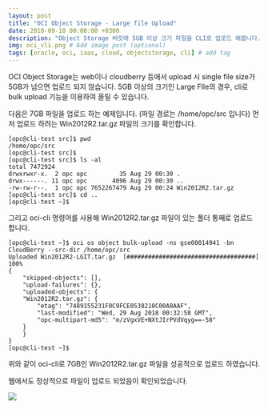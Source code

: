 ```yaml
---
layout: post
title: "OCI Object Storage - Large file Upload"
date: 2018-09-10 00:00:00 +0300
description: "Object Storage 버킷에 5GB 이상 크기 파일을 CLI로 업로드 해봅니다." # Add post description (optional)
img: oci_cli.png # Add image post (optional)
tags: [oracle, oci, iaas, cloud, objectstorage, cli] # add tag
---
```


OCI Object Storage는 web이나 cloudberry 등에서 upload 시 single file size가 5GB가 넘으면 업로드 되지 않습니다.
5GB 이상의 크기인 Large FIle의 경우, cli로 bulk upload 기능을 이용하여 올릴 수 있습니다.

다음은 7GB 파일을 업로드 하는 예제입니다. (파일 경로는 /home/opc/src 입니다)
먼저 업로드 하려는 Win2012R2.tar.gz 파일의 크기를 확인합니다.

	[opc@cli-test src]$ pwd
	/home/opc/src
	[opc@cli-test src]$
	[opc@cli-test src]$ ls -al
	total 7472924
	drwxrwxr-x.  2 opc opc         35 Aug 29 00:30 .
	drwx------. 11 opc opc       4096 Aug 29 00:30 ..
	-rw-rw-r--.  1 opc opc 7652267479 Aug 29 00:24 Win2012R2.tar.gz
	[opc@cli-test src]$ cd ..
 	[opc@cli-test ~]$


그리고 oci-cli 명령어를 사용해 Win2012R2.tar.gz 파일이 있는 폴더 통째로 업로드 합니다.

	[opc@cli-test ~]$ oci os object bulk-upload -ns gse00014941 -bn CloudBerry --src-dir /home/opc/src
	Uploaded Win2012R2-LGIT.tar.gz  [####################################]  100%
	{
		"skipped-objects": [],
		"upload-failures": {},
		"uploaded-objects": {
		"Win2012R2.tar.gz": {
			"etag": "7489155231F0C9FCE0538210C00A8AAF",
			"last-modified": "Wed, 29 Aug 2018 00:32:58 GMT",
			"opc-multipart-md5": "m/zVgxVE+NXtJIrPVdVqyg==-58"
		}
		}
	}
	[opc@cli-test ~]$
	

위와 같이 oci-cli로 7GB인 Win2012R2.tar.gz 파일을 성공적으로 업로드 하였습니다.

웹에서도 정상적으로 파일이 업로드 되었음이 확인되었습니다.

![]({{site.baseurl}}/assets/img/largefile_upload.png)
